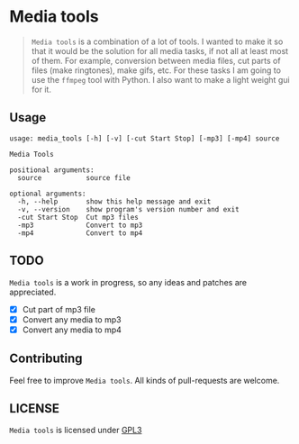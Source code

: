 # Media tools

> `Media tools` is a combination of a lot of tools. I wanted to make it so that it
> would be the solution for all media tasks, if not all at least most of
> them. For example, conversion between media files, cut parts of files (make ringtones), make
> gifs, etc. For these tasks I am going to use the `ffmpeg` tool with Python. I also
> want to make a light weight gui for it.

Usage
-----

```
usage: media_tools [-h] [-v] [-cut Start Stop] [-mp3] [-mp4] source

Media Tools

positional arguments:
  source           source file

optional arguments:
  -h, --help       show this help message and exit
  -v, --version    show program's version number and exit
  -cut Start Stop  Cut mp3 files
  -mp3             Convert to mp3
  -mp4             Convert to mp4
```

TODO
----

`Media tools` is a work in progress, so any ideas and patches are appreciated.

* [x] Cut part of mp3 file
* [x] Convert any media to mp3
* [x] Convert any media to mp4

Contributing
------------

Feel free to improve `Media tools`. All kinds of pull-requests are welcome.

LICENSE
------

`Media tools` is licensed under 
[GPL3](https://github.com/nagracks/media_tools/blob/master/LICENSE)

